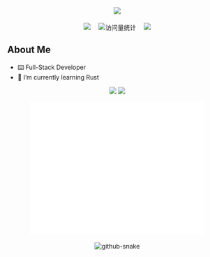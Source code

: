 <!--
**username/<username>** is a ✨ _special_ ✨ repository because its `README.md` (this file) appears on your GitHub profile.

Here are some ideas to get you started:

- 🔭 I’m currently working on ...
- 🌱 I’m currently learning ...
- 👯 I’m looking to collaborate on ...
- 🤔 I’m looking for help with ...
- 💬 Ask me about ...
- 📫 How to reach me: ...
- 😄 Pronouns: ...
- ⚡ Fun fact: ...
-->
  <!-- dynamic typing effect 动态打字效果 -->
<div align="center">
    <a href="https://zijin.me/">
      <img src="https://readme-typing-svg.demolab.com?font=Fira+Code&pause=1000&width=435&lines=Hello! I'm Eliauk365.&center=true&size=27" />
    </a>
</div>

<!-- for beauty 留个空行好看点 -->
<div>&nbsp;</div>

<!-- profile logo 个人资料徽标 -->
<div align="center">
<!--         <a href="https://twitter.com/sun0225SUN/"><img src="https://img.shields.io/badge/Twitter-推特-blue" /></a>&emsp; -->
<!--         <a href="https://www.youtube.com/@sun0225SUN"><img src="https://img.shields.io/badge/YouTube-油管-c32136" /></a>&emsp; -->
    <a href="https://www.kexsw.top/"><img src="https://img.shields.io/badge/Website-博客-8c36db" /></a>&emsp;
<!--         <a href="https://mp.sunguoqi.com"><img src="https://img.shields.io/badge/WeChat-微信-07c160" /></a>&emsp; -->
<!--         <a href="https://space.bilibili.com/448488855/"><img src="https://img.shields.io/badge/Bilibili-B站-ff69b4" /></a>&emsp; -->
    <!-- visitor -->
    <img src="https://komarev.com/ghpvc/?username=Eliauk365&label=Views&color=orange&style=flat" alt="访问量统计" />&emsp;
    <!-- wakatime -->    
    <a href="https://wakatime.com/@Eliauk365"><img src="https://wakatime.com/badge/user/018edc34-b688-4352-8482-ff7f4b1e36af.svg" /></a>
</div>

## About Me

- ⌨️ Full-Stack Developer
- 🌱 I’m currently learning Rust

<div align="center">
    <!-- GitHub 数据统计 -->
    <img height="137px" src="https://github-readme-stats-git-masterrstaa-rickstaa.vercel.app/api?username=Eliauk365&hide_title=true&hide_border=true&show_icons=true&include_all_commits=true&line_height=21text_color=000&icon_color=000&bg_color=0,ea6161,ffc64d,fffc4d,52fa5a&theme=graywhite" />
    <img height="137px" src="https://github-readme-stats-git-masterrstaa-rickstaa.vercel.app/api/top-langs/?username=Eliauk365&hide_title=true&hide_border=true&layout=compact&langs_count=6&text_color=000&icon_color=fff&bg_color=0,52fa5a,4dfcff,c64dff&theme=graywhite" /><br>
</div>

<div align="center">
    <p ><img src="/github-metrics.svg" alt="Metrics" width="400"></p>
</div>

<div align="center">
    <!-- Snake Code Contribution Map 贪吃蛇代码贡献图 -->
    <picture>
        <source media="(prefers-color-scheme: dark)" srcset="https://cdn.jsdelivr.net/gh/Eliauk365/Eliauk365/profile-snake-contrib/github-contribution-grid-snake-dark.svg" />
        <source media="(prefers-color-scheme: light)" srcset="https://cdn.jsdelivr.net/gh/Eliauk365/Eliauk365/profile-snake-contrib/github-contribution-grid-snake.svg" />
        <img alt="github-snake" src="https://cdn.jsdelivr.net/gh/sun0225SUN/sun0225SUN/profile-snake-contrib/github-contribution-grid-snake-dark.svg" />
    </picture>
</div>
